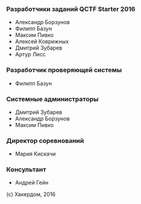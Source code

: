### Разработчики заданий QCTF Starter 2016

* Александр Борзунов
* Филипп Базун
* Максим Пивко
* Алексей Коврижных
* Дмитрий Зубарев
* Артур Лисс

### Разработчик проверяющей системы

* Филипп Базун

### Системные администраторы

* Дмитрий Зубарев
* Александр Борзунов
* Максим Пивко

### Директор соревнований

* Мария Кискачи

### Консультант

* Андрей Гейн

(c) Хакердом, 2016